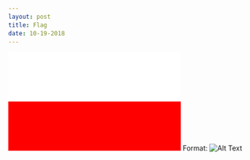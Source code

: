 ```yaml
---
layout: post
title: Flag
date: 10-19-2018
---
```

![GitHub Logo](/images/pp.png)
Format: ![Alt Text](url)
